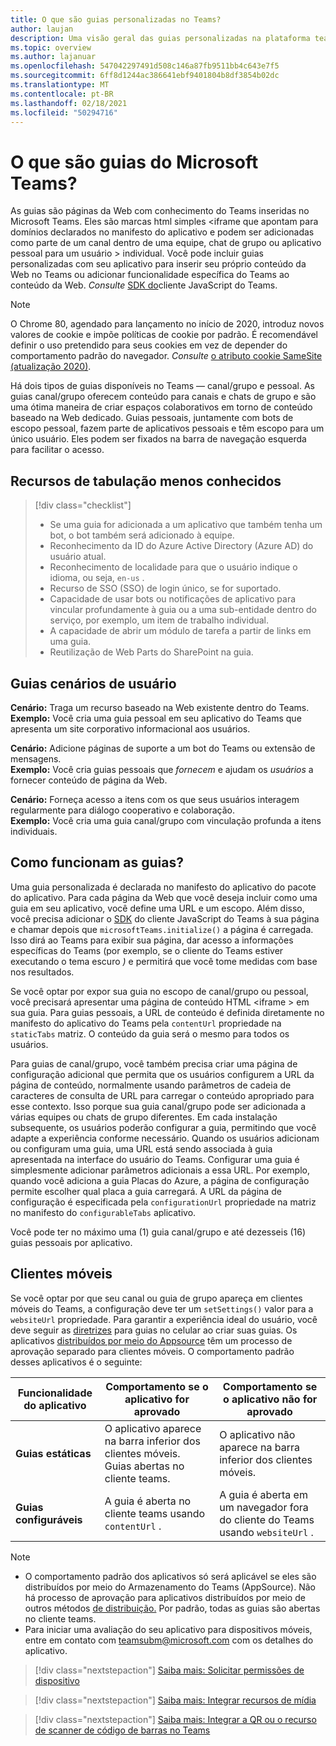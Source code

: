 ```yaml
---
title: O que são guias personalizadas no Teams?
author: laujan
description: Uma visão geral das guias personalizadas na plataforma teams
ms.topic: overview
ms.author: lajanuar
ms.openlocfilehash: 547042297491d508c146a87fb9511bb4c643e7f5
ms.sourcegitcommit: 6ff8d1244ac386641ebf9401804b8df3854b02dc
ms.translationtype: MT
ms.contentlocale: pt-BR
ms.lasthandoff: 02/18/2021
ms.locfileid: "50294716"
---
```

# <a name="what-are-microsoft-teams-tabs"></a>O que são guias do Microsoft Teams?

As guias são páginas da Web com conhecimento do Teams inseridas no Microsoft Teams. Eles são marcas html simples <iframe que apontam para domínios declarados no manifesto do aplicativo e podem ser adicionadas como parte de um canal dentro de uma equipe, chat de grupo ou aplicativo pessoal para um usuário \> individual. Você pode incluir guias personalizadas com seu aplicativo para inserir seu próprio conteúdo da Web no Teams ou adicionar funcionalidade específica do Teams ao conteúdo da Web. *Consulte* [SDK do](/javascript/api/overview/msteams-client)cliente JavaScript do Teams.

> [!NOTE]
> O Chrome 80, agendado para lançamento no início de 2020, introduz novos valores de cookie e impõe políticas de cookie por padrão. É recomendável definir o uso pretendido para seus cookies em vez de depender do comportamento padrão do navegador. *Consulte* [o atributo cookie SameSite (atualização 2020)](../resources/samesite-cookie-update.md).

Há dois tipos de guias disponíveis no Teams — canal/grupo e pessoal. As guias canal/grupo oferecem conteúdo para canais e chats de grupo e são uma ótima maneira de criar espaços colaborativos em torno de conteúdo baseado na Web dedicado. Guias pessoais, juntamente com bots de escopo pessoal, fazem parte de aplicativos pessoais e têm escopo para um único usuário. Eles podem ser fixados na barra de navegação esquerda para facilitar o acesso.

## <a name="lesser-known-tab-features"></a>Recursos de tabulação menos conhecidos

> [!div class="checklist"]
>
> * Se uma guia for adicionada a um aplicativo que também tenha um bot, o bot também será adicionado à equipe.
> * Reconhecimento da ID do Azure Active Directory (Azure AD) do usuário atual.
> * Reconhecimento de localidade para que o usuário indique o idioma, ou seja, `en-us` . 
> * Recurso de SSO (SSO) de login único, se for suportado.
> * Capacidade de usar bots ou notificações de aplicativo para vincular profundamente à guia ou a uma sub-entidade dentro do serviço, por exemplo, um item de trabalho individual.
> * A capacidade de abrir um módulo de tarefa a partir de links em uma guia.
> * Reutilização de Web Parts do SharePoint na guia.

## <a name="tabs-user-scenarios"></a>Guias cenários de usuário

**Cenário:** Traga um recurso baseado na Web existente dentro do Teams. \
**Exemplo:** Você cria uma guia pessoal em seu aplicativo do Teams que apresenta um site corporativo informacional aos usuários.

**Cenário:** Adicione páginas de suporte a um bot do Teams ou extensão de mensagens. \
**Exemplo:** Você cria guias pessoais que *fornecem* e ajudam os *usuários* a fornecer conteúdo de página da Web.

**Cenário:** Forneça acesso a itens com os que seus usuários interagem regularmente para diálogo cooperativo e colaboração. \
**Exemplo:** Você cria uma guia canal/grupo com vinculação profunda a itens individuais.

## <a name="how-do-tabs-work"></a>Como funcionam as guias?

Uma guia personalizada é declarada no manifesto do aplicativo do pacote do aplicativo. Para cada página da Web que você deseja incluir como uma guia em seu aplicativo, você define uma URL e um escopo. Além disso, você precisa adicionar o [SDK](/javascript/api/overview/msteams-client) do cliente JavaScript do Teams à sua página e chamar depois que `microsoftTeams.initialize()` a página é carregada. Isso dirá ao Teams para exibir sua página, dar acesso a informações específicas do Teams (por exemplo, se o cliente do Teams estiver executando o tema escuro *)* e permitirá que você tome medidas com base nos resultados.

Se você optar por expor sua guia no escopo de canal/grupo ou pessoal, você precisará apresentar uma página de conteúdo HTML <iframe \> em sua guia. [](~/tabs/how-to/create-tab-pages/content-page.md) Para guias pessoais, a URL de conteúdo é definida diretamente no manifesto do aplicativo do Teams pela `contentUrl` propriedade na `staticTabs` matriz. O conteúdo da guia será o mesmo para todos os usuários.

Para guias de canal/grupo, você também precisa criar uma página de configuração adicional que permita que os usuários configurem a URL da página de conteúdo, normalmente usando parâmetros de cadeia de caracteres de consulta de URL para carregar o conteúdo apropriado para esse contexto. Isso porque sua guia canal/grupo pode ser adicionada a várias equipes ou chats de grupo diferentes. Em cada instalação subsequente, os usuários poderão configurar a guia, permitindo que você adapte a experiência conforme necessário. Quando os usuários adicionam ou configuram uma guia, uma URL está sendo associada à guia apresentada na interface do usuário do Teams. Configurar uma guia é simplesmente adicionar parâmetros adicionais a essa URL. Por exemplo, quando você adiciona a guia Placas do Azure, a página de configuração permite escolher qual placa a guia carregará. A URL da página de configuração é especificada pela  `configurationUrl` propriedade na matriz no manifesto do `configurableTabs` aplicativo.

Você pode ter no máximo uma (1) guia canal/grupo e até dezesseis (16) guias pessoais por aplicativo.

## <a name="mobile-clients"></a>Clientes móveis

Se você optar por que seu canal ou guia de grupo apareça em clientes móveis do Teams, a configuração deve ter um `setSettings()` valor para a `websiteUrl` propriedade. Para garantir a experiência ideal do usuário, você deve seguir as [diretrizes](~/tabs/design/tabs-mobile.md) para guias no celular ao criar suas guias. Os aplicativos [distribuídos por meio do Appsource](~/concepts/deploy-and-publish/appsource/publish.md) têm um processo de aprovação separado para clientes móveis. O comportamento padrão desses aplicativos é o seguinte:

| **Funcionalidade do aplicativo** | **Comportamento se o aplicativo for aprovado** | **Comportamento se o aplicativo não for aprovado** |
| --- | --- | --- |
| **Guias estáticas** | O aplicativo aparece na barra inferior dos clientes móveis. Guias abertas no cliente teams. | O aplicativo não aparece na barra inferior dos clientes móveis. |
| **Guias configuráveis** | A guia é aberta no cliente teams usando `contentUrl` . | A guia é aberta em um navegador fora do cliente do Teams usando `websiteUrl` . |


>[!NOTE]
>
>- O comportamento padrão dos aplicativos só será aplicável se eles são distribuídos por meio do Armazenamento do Teams (AppSource). Não há processo de aprovação para aplicativos distribuídos por meio de outros métodos [de distribuição.](~/concepts/deploy-and-publish/overview.md) Por padrão, todas as guias são abertas no cliente teams.
>- Para iniciar uma avaliação do seu aplicativo para dispositivos móveis, entre em contato com teamsubm@microsoft.com com os detalhes do aplicativo.

> [!div class="nextstepaction"]
> [Saiba mais: Solicitar permissões de dispositivo](../concepts/device-capabilities/native-device-permissions.md)

> [!div class="nextstepaction"]
> [Saiba mais: Integrar recursos de mídia](../concepts/device-capabilities/mobile-camera-image-permissions.md)

> [!div class="nextstepaction"]
> [Saiba mais: Integrar a QR ou o recurso de scanner de código de barras no Teams](../concepts/device-capabilities/qr-barcode-scanner-capability.md)

